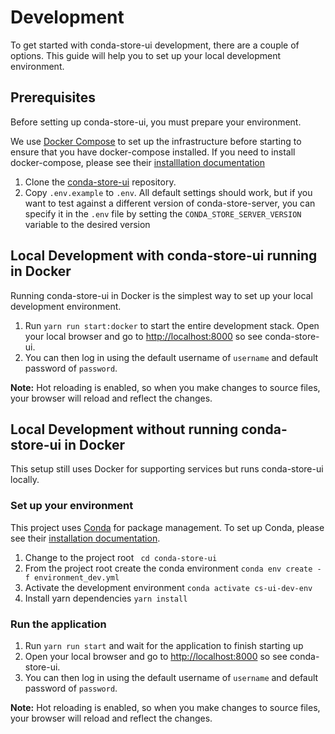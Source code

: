 # Development

To get started with conda-store-ui development, there are a couple of options. This guide will help you to set up your local development environment.

## Prerequisites

Before setting up conda-store-ui, you must prepare your environment.

We use [Docker Compose](https://docs.docker.com/compose/) to set up the infrastructure before starting to ensure that you have docker-compose installed. If you need to install docker-compose, please see their [installlation documentation](https://docs.docker.com/compose/install/)

1. Clone the [conda-store-ui](https://github.com/conda-incubator/conda-store-ui.git) repository.
2. Copy `.env.example` to `.env`. All default settings should work, but if you want to test against a different version of conda-store-server, you can specify it in the `.env` file by setting the `CONDA_STORE_SERVER_VERSION` variable to the desired version

## Local Development with conda-store-ui running in Docker

Running conda-store-ui in Docker is the simplest way to set up your local development environment.

1. Run `yarn run start:docker` to start the entire development stack.
Open your local browser and go to [http://localhost:8000](http://localhost:8000) so see conda-store-ui.
1. You can then log in using the default username of `username` and default password of `password`.

**Note:** Hot reloading is enabled, so when you make changes to source files, your browser will reload and reflect the changes.

## Local Development without running conda-store-ui in Docker

This setup still uses Docker for supporting services but runs conda-store-ui locally.

### Set up your environment

This project uses [Conda](https://conda.io) for package management. To set up Conda, please see their [installation documentation](https://docs.conda.io/projects/conda/en/latest/user-guide/install/index.html).

1. Change to the project root ` cd conda-store-ui`
2. From the project root create the conda environment `conda env create -f environment_dev.yml`
3. Activate the development environment `conda activate cs-ui-dev-env`
4. Install yarn dependencies `yarn install`

### Run the application

1. Run `yarn run start` and wait for the application to finish starting up
2. Open your local browser and go to [http://localhost:8000](http://localhost:8000) so see conda-store-ui.
3. You can then log in using the default username of `username` and default password of `password`.

**Note:** Hot reloading is enabled, so when you make changes to source files, your browser will reload and reflect the changes.
